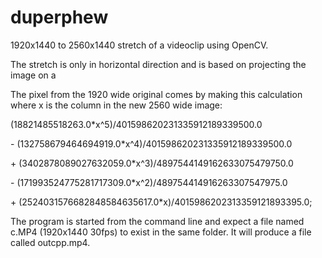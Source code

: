 # duperphew  
1920x1440 to 2560x1440 stretch of a videoclip using OpenCV.  
  
The stretch is only in horizontal direction and is based on projecting the image on a  
  
The pixel from the 1920 wide original comes by making this calculation where x is the column in the new 2560 wide image:  
  
<p>(18821485518263.0*x^5)/401598620231335912189339500.0</p>   
<p>- (132758679464694919.0*x^4)/401598620231335912189339500.0</p>   
<p>+ (3402878089027632059.0*x^3)/4897544149162633075479750.0</p>   
<p>- (171993524775281717309.0*x^2)/489754414916263307547975.0</p>   
<p>+ (2524031576682848584635617.0*x)/4015986202313359121893395.0;</p>   
  
  

The program is started from the command line and expect a file named c.MP4 (1920x1440 30fps) to exist in the same folder.
It will produce a file called outcpp.mp4.  

